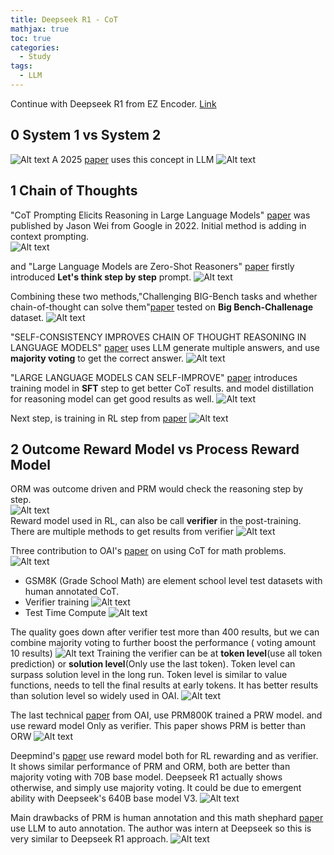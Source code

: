 ```yaml
---
title: Deepseek R1 - CoT
mathjax: true
toc: true
categories:
  - Study
tags:
  - LLM
---
```


Continue with Deepseek R1 from EZ Encoder. [Link](https://www.youtube.com/watch?v=JHrt8_YnmWA)

## 0 System 1 vs System 2
![Alt text](/assets/images/2025/25-03-01-DeepseekR1-3_files/system12.png)
A 2025 [paper](https://arxiv.org/pdf/2502.12470) uses this concept in LLM
![Alt text](/assets/images/2025/25-03-01-DeepseekR1-3_files/system25.png)

## 1 Chain of Thoughts
"CoT Prompting Elicits Reasoning
in Large Language Models" [paper](https://arxiv.org/pdf/2201.11903) was published by Jason Wei from Google in 2022. Initial method is adding in context prompting.  
![Alt text](/assets/images/2025/25-03-01-DeepseekR1-3_files/cot1.png)

and "Large Language Models are Zero-Shot Reasoners" [paper]() firstly introduced **Let's think step by step** prompt.
![Alt text](/assets/images/2025/25-03-01-DeepseekR1-3_files/cot2.png)

Combining these two methods,"Challenging BIG-Bench tasks and
whether chain-of-thought can solve them"[paper](https://arxiv.org/pdf/2210.09261) tested on **Big Bench-Challenage** dataset.
![Alt text](/assets/images/2025/25-03-01-DeepseekR1-3_files/cot3.png)

"SELF-CONSISTENCY IMPROVES CHAIN OF THOUGHT
REASONING IN LANGUAGE MODELS" [paper](https://arxiv.org/pdf/2203.11171) uses LLM generate multiple answers, and use **majority voting** to get the correct answer.
![Alt text](/assets/images/2025/25-03-01-DeepseekR1-3_files/cot4.png)

"LARGE LANGUAGE MODELS CAN SELF-IMPROVE" [paper](https://arxiv.org/pdf/2210.11610) introduces training model in **SFT** step to get better CoT results. and model distillation for reasoning model can get good results as well. 
![Alt text](/assets/images/2025/25-03-01-DeepseekR1-3_files/cot5.png)

Next step, is training in RL step from [paper](https://arxiv.org/pdf/2412.14135)
![Alt text](/assets/images/2025/25-03-01-DeepseekR1-3_files/cot6.png)

## 2 Outcome Reward Model vs Process Reward Model
ORM was outcome driven and PRM would check the reasoning step by step.  
![Alt text](/assets/images/2025/25-03-01-DeepseekR1-3_files/ormprm.png)  
Reward model used in RL, can also be call **verifier** in the post-training. There are multiple methods to get results from verifier
![Alt text](/assets/images/2025/25-03-01-DeepseekR1-3_files/verifier.png)

Three contribution to OAI's [paper](https://arxiv.org/pdf/2110.14168) on using CoT for math problems.
![Alt text](/assets/images/2025/25-03-01-DeepseekR1-3_files/3con.png)
- GSM8K (Grade School Math) are element school level test datasets with human annotated CoT.
- Verifier training
![Alt text](/assets/images/2025/25-03-01-DeepseekR1-3_files/verifiertrain.png)
- Test Time Compute
![Alt text](/assets/images/2025/25-03-01-DeepseekR1-3_files/ttc.png)

The quality goes down after verifier test more than 400 results, but we can combine majority voting to further boost the performance ( voting amount 10 results)
![Alt text](/assets/images/2025/25-03-01-DeepseekR1-3_files/400.png)
Training the verifier can be at **token level**(use all token prediction) or **solution level**(Only use the last token). Token level can surpass solution level in the long run. Token level is similar to value functions, needs to tell the final results at early tokens. It has better results than solution level so widely used in OAI.
![Alt text](/assets/images/2025/25-03-01-DeepseekR1-3_files/tokensolution.png)

The last technical [paper](https://arxiv.org/pdf/2305.20050) from OAI, use PRM800K trained a PRW model. and use reward model Only as verifier. This paper shows PRM is better than ORW
![Alt text](/assets/images/2025/25-03-01-DeepseekR1-3_files/last.png)

Deepmind's [paper](https://arxiv.org/pdf/2211.14275) use reward model both for RL rewarding and as verifier. It shows similar performance of PRM and ORM, both are better than majority voting with 70B base model. Deepseek R1 actually shows otherwise, and simply use majority voting. It could be due to emergent ability with Deepseek's 640B base model V3.
![Alt text](/assets/images/2025/25-03-01-DeepseekR1-3_files/deepmind.png)

Main drawbacks of PRM is human annotation and this math shephard [paper](https://arxiv.org/pdf/2312.08935) use LLM to auto annotation. The author was intern at Deepseek so this is very similar to Deepseek R1 approach.
![Alt text](/assets/images/2025/25-03-01-DeepseekR1-3_files/shepherd.png)


